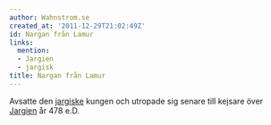 ```yaml
---
author: Wahnstrom.se
created_at: '2011-12-29T21:02:49Z'
id: Nargan från Lamur
links:
  mention:
  - Jargien
  - jargisk
title: Nargan från Lamur
---
```


Avsatte den [jargiske] kungen och utropade sig senare till kejsare över [Jargien] år 478 e.D.

  [jargiske]: jargisk
  [Jargien]: Jargien